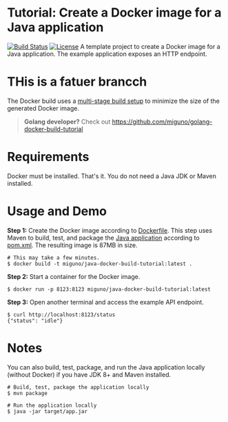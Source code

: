 # Tutorial: Create a Docker image for a Java application
[![Build Status](https://travis-ci.org/miguno/java-docker-build-tutorial.svg?branch=master)](https://travis-ci.org/miguno/java-docker-build-tutorial)
[![License](https://img.shields.io/badge/License-Apache%202.0-blue.svg)](https://opensource.org/licenses/Apache-2.0)
A template project to create a Docker image for a Java application.
The example application exposes an HTTP endpoint.
# THis is a fatuer brancch
The Docker build uses a [multi-stage build setup](https://docs.docker.com/develop/develop-images/multistage-build/)
to minimize the size of the generated Docker image.

> **Golang developer?** Check out https://github.com/miguno/golang-docker-build-tutorial


# Requirements

Docker must be installed. That's it. You do not need a Java JDK or Maven installed.


# Usage and Demo

**Step 1:** Create the Docker image according to [Dockerfile](Dockerfile).
This step uses Maven to build, test, and package the [Java application](src/main/java/com/miguno/App.java)
according to [pom.xml](pom.xml).  The resulting image is 87MB in size.

```shell
# This may take a few minutes.
$ docker build -t miguno/java-docker-build-tutorial:latest .
```

**Step 2:** Start a container for the Docker image.

```shell
$ docker run -p 8123:8123 miguno/java-docker-build-tutorial:latest
```

**Step 3:** Open another terminal and access the example API endpoint.

```shell
$ curl http://localhost:8123/status
{"status": "idle"}
```


# Notes

You can also build, test, package, and run the Java application locally (without Docker)
if you have JDK 8+ and Maven installed.

```shell
# Build, test, package the application locally
$ mvn package

# Run the application locally
$ java -jar target/app.jar
```
